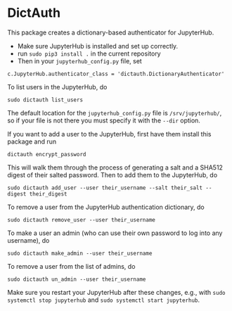 # DictAuth

This package creates a dictionary-based authenticator for JupyterHub. 

- Make sure JupyterHub is installed and set up correctly. 
- run `sudo pip3 install .` in the current repository
- Then in your `jupyterhub_config.py` file,  set  
```
c.JupyterHub.authenticator_class = 'dictauth.DictionaryAuthenticator'
```

To list users in the JupyterHub, do
```
sudo dictauth list_users
```

The default location for the `jupyterhub_config.py` file is `/srv/jupyterhub/`, 
so if your file is not there you must specify it with the `--dir` option.

If you want to add a user to the JupyterHub, first have them install this package and run
```
dictauth encrypt_password
```
This will walk them through the process of generating a salt and a SHA512 digest of their salted password.
Then to add them to the JupyterHub, do
```
sudo dictauth add_user --user their_username --salt their_salt --digest their_digest
```

To remove a user from the JupyterHub authentication dictionary, do
```
sudo dictauth remove_user --user their_username
```

To make a user an admin (who can use their own password to log into any username), do
```
sudo dictauth make_admin --user their_username
```

To remove a user from the list of admins, do
```
sudo dictauth un_admin --user their_username
```

Make sure you restart your JupyterHub after these changes, e.g., with `sudo systemctl stop jupyterhub` and `sudo systemctl start jupyterhub`. 


